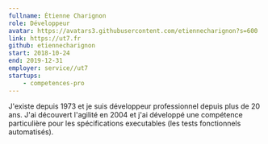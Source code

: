```yaml
---
fullname: Étienne Charignon 
role: Développeur
avatar: https://avatars3.githubusercontent.com/etiennecharignon?s=600
link: https://ut7.fr
github: etiennecharignon
start: 2018-10-24
end: 2019-12-31
employer: service//ut7
startups:
    - competences-pro
---
```


J'existe depuis 1973 et je suis développeur professionnel depuis plus de 20 ans. 
J'ai découvert l'agilité en 2004 et j'ai développé une compétence particulière pour les 
spécifications executables (les tests fonctionnels automatisés).
